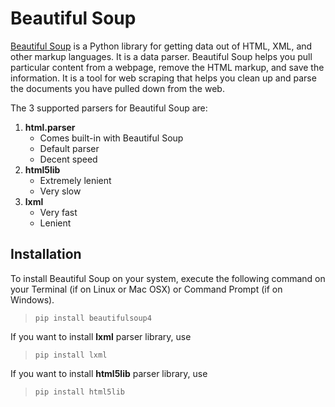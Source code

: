 # Beautiful Soup

[Beautiful Soup](https://www.crummy.com/software/BeautifulSoup/) is a Python library for getting data out of HTML, XML, and other markup languages. It is a data parser. Beautiful Soup helps you pull particular content from a webpage, remove the HTML markup, and save the information. It is a tool for web scraping that helps you clean up and parse the documents you have pulled down from the web. 

The 3 supported parsers for Beautiful Soup are:
1. **html.parser**
    - Comes built-in with Beautiful Soup
    - Default parser
    - Decent speed
1. **html5lib**
    - Extremely lenient
    - Very slow
1. **lxml**
    - Very fast
    - Lenient

## Installation

To install Beautiful Soup on your system, execute the following command on your Terminal (if on Linux or Mac OSX) or Command Prompt (if on Windows).
> `pip install beautifulsoup4`

If you want to install **lxml** parser library, use
> `pip install lxml`

If you want to install **html5lib** parser library, use
> `pip install html5lib`